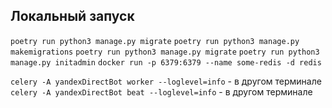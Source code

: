## Локальный запуск
`poetry run python3 manage.py migrate`
`poetry run python3 manage.py makemigrations`
`poetry run python3 manage.py migrate`
`poetry run python3 manage.py initadmin`
`docker run -p 6379:6379 --name some-redis -d redis`

`celery -A yandexDirectBot worker --loglevel=info` - в другом терминале
`celery -A yandexDirectBot beat --loglevel=info` - в другом терминале
